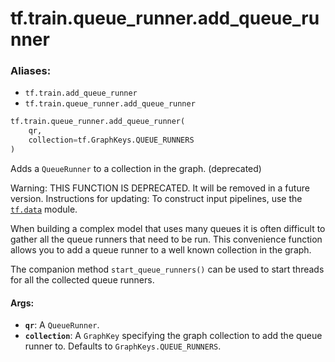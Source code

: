 <div itemscope itemtype="http://developers.google.com/ReferenceObject">
<meta itemprop="name" content="tf.train.queue_runner.add_queue_runner" />
<meta itemprop="path" content="Stable" />
</div>

# tf.train.queue_runner.add_queue_runner

### Aliases:

* `tf.train.add_queue_runner`
* `tf.train.queue_runner.add_queue_runner`

``` python
tf.train.queue_runner.add_queue_runner(
    qr,
    collection=tf.GraphKeys.QUEUE_RUNNERS
)
```

Adds a `QueueRunner` to a collection in the graph. (deprecated)

Warning: THIS FUNCTION IS DEPRECATED. It will be removed in a future version.
Instructions for updating:
To construct input pipelines, use the <a href="../../../tf/data.md"><code>tf.data</code></a> module.

When building a complex model that uses many queues it is often difficult to
gather all the queue runners that need to be run.  This convenience function
allows you to add a queue runner to a well known collection in the graph.

The companion method `start_queue_runners()` can be used to start threads for
all the collected queue runners.

#### Args:

* <b>`qr`</b>: A `QueueRunner`.
* <b>`collection`</b>: A `GraphKey` specifying the graph collection to add
    the queue runner to.  Defaults to `GraphKeys.QUEUE_RUNNERS`.